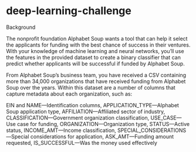 # deep-learning-challenge

Background

The nonprofit foundation Alphabet Soup wants a tool that can help it select the applicants for funding with the best chance of success in their ventures. With your knowledge of machine learning and neural networks, you’ll use the features in the provided dataset to create a binary classifier that can predict whether applicants will be successful if funded by Alphabet Soup.


From Alphabet Soup’s business team, you have received a CSV containing more than 34,000 organizations that have received funding from Alphabet Soup over the years. Within this dataset are a number of columns that capture metadata about each organization, such as:


EIN and NAME—Identification columns,
APPLICATION_TYPE—Alphabet Soup application type,
AFFILIATION—Affiliated sector of industry,
CLASSIFICATION—Government organization classification,
USE_CASE—Use case for funding,
ORGANIZATION—Organization type,
STATUS—Active status,
INCOME_AMT—Income classification,
SPECIAL_CONSIDERATIONS—Special considerations for application,
ASK_AMT—Funding amount requested,
IS_SUCCESSFUL—Was the money used effectively
